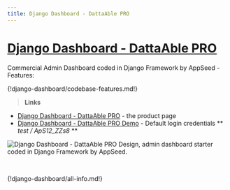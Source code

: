 ```yaml
---
title: Django Dashboard - DattaAble PRO
---
```


# [Django Dashboard - DattaAble PRO](https://appseed.us/admin-dashboards/django-dashboard-dattaable-pro)

Commercial Admin Dashboard coded in Django Framework by AppSeed - Features:

{!django-dashboard/codebase-features.md!}

> **Links**

- [Django Dashboard - DattaAble PRO](https://appseed.us/admin-dashboards/django-dashboard-dattaable-pro) - the product page
- [Django Dashboard - DattaAble PRO Demo](https://django-dashboard-dattaable-pro.appseed.us/login/) - Default login credentials ** *test / ApS12_ZZs8* **

![Django Dashboard - DattaAble PRO Design, admin dashboard starter coded in Django Framework by AppSeed.](https://raw.githubusercontent.com/app-generator/django-dashboard-dattaable-pro/master/media/django-dashboard-dattaable-pro-screen.png) 

<br />

{!django-dashboard/all-info.md!}
